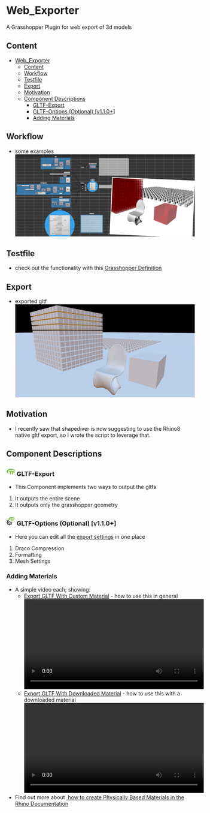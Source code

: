 # Web_Exporter
A Grasshopper Plugin for web export of 3d models

## Content
- [Web\_Exporter](#web_exporter)
  - [Content](#content)
  - [Workflow](#workflow)
  - [Testfile](#testfile)
  - [Export](#export)
  - [Motivation](#motivation)
  - [Component Descriptions](#component-descriptions)
    - [ GLTF-Export](#-gltf-export)
    - [ GLTF-Options (Optional) \[v1.1.0+\]](#-gltf-options-optional-v110)
    - [Adding Materials](#adding-materials)

## Workflow
 - some examples ![alt text](<files//gltfRH_ExampleDef2.png>)

## Testfile
 - check out the functionality with this [Grasshopper Definition](files/Workbench_GLTF_Export.ghx)

## Export
 - exported gltf![1st Result](<./files/Screenshot 2024-05-01 180729.png>)

## Motivation
 - I recently saw that shapediver is now suggesting to use the Rhino8 native gltf export, so I wrote the script to leverage that.

## Component Descriptions

### ![Component Icon](/images/gltfGH.png) GLTF-Export
 - This Component implements two ways to output the gltfs
 1. It outputs the entire scene
 2. It outputs only the grasshopper geometry

### ![Component Icon](/images/gltfOptionsGH.png) GLTF-Options (Optional) [v1.1.0+]
 - Here you can edit all the <a href="https://docs.mcneel.com/rhino/8/help/en-us/fileio/gltf_import_export.htm" target="_blank">export settings</a> in one place
 1. Draco Compression
 2. Formatting
 3. Mesh Settings

 ### Adding Materials
 - A simple video each; showing:
   - [Export GLTF With Custom Material](https://vimeo.com/manage/videos/942102502) - how to use this in general <video src="./files/ExportWithMaterial.mp4" height="240" controls>how to use this in general</video>
   - [Export GLTF With Downloaded Material](https://vimeo.com/manage/videos/942102471) - how to use this with a downloaded material <video src="./files/ExportWithDownloadedMaterial.mp4" height="240" controls>how to use this with a downloaded material</video>
 - Find out more about <a href="https://docs.mcneel.com/rhino/8/help/en-us/commands/materials.htm#physicallybased" target="_blank"><img src="https://docs.mcneel.com/rhino/8/help/en-us/image/icons/material_pbr.png" alt="" height="20"> how to create Physically Based Materials in the Rhino Documentation</a>
